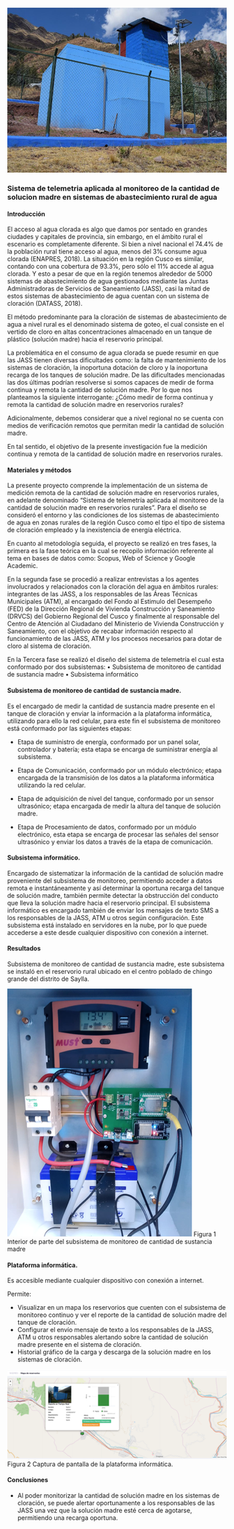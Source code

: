 ![Telemetria aplicada al monitoreo](/images/blog/blog_water_opt.png)

### Sistema de telemetria aplicada al monitoreo de la cantidad de solucion madre en sistemas de abastecimiento rural de agua

#### Introducción
El acceso al agua clorada es algo que damos por sentado en grandes ciudades y capitales de provincia, sin embargo, en el ámbito rural el escenario es completamente diferente. Si bien a nivel nacional el 74.4% de la población rural tiene acceso al agua, menos del 3% consume agua clorada (ENAPRES, 2018). La situación en la región Cusco es similar, contando con una cobertura de 93.3%, pero sólo el 11% accede al agua clorada. Y esto a pesar de que en la región tenemos alrededor de 5000 sistemas de abastecimiento de agua gestionados mediante las Juntas Administradoras de Servicios de Saneamiento (JASS), casi la mitad de estos sistemas de abastecimiento de agua cuentan con un sistema de cloración (DATASS, 2018).

El método predominante para la cloración de sistemas de abastecimiento de agua a nivel rural es el denominado sistema de goteo, el cual consiste en el vertido de cloro en altas concentraciones almacenado en un tanque de plástico (solución madre) hacia el reservorio principal. 

La problemática en el consumo de agua clorada se puede resumir en que las JASS tienen diversas dificultades como: la falta de mantenimiento de los sistemas de cloración, la inoportuna dotación de cloro y la inoportuna recarga de los tanques de solución madre. De las dificultades mencionadas las dos últimas podrían resolverse si somos capaces de medir de forma continua y remota la cantidad de solución madre. Por lo que nos planteamos la siguiente interrogante: ¿Cómo medir de forma continua y remota la cantidad de solución madre en reservorios rurales? 

Adicionalmente, debemos considerar que a nivel regional no se cuenta con medios de verificación remotos que permitan medir la cantidad de solución madre.

En tal sentido, el objetivo de la presente investigación fue la medición continua y remota de la cantidad de solución madre en reservorios rurales.



#### Materiales y métodos
La presente proyecto comprende la implementación de un sistema de medición remota de la cantidad de solución madre en reservorios rurales, en adelante denominado “Sistema de telemetría aplicada al monitoreo de la cantidad de solución madre en reservorios rurales”. Para el diseño se consideró el entorno y las condiciones de los sistemas de abastecimiento de agua en zonas rurales de la región Cusco como el tipo el tipo de sistema de cloración empleado y la inexistencia de energía eléctrica.

En cuanto al metodología seguida, el proyecto se realizó en tres fases, la primera es la fase teórica en la cual se recopilo información referente al tema en bases de datos como: Scopus, Web of Science y Google Academic. 

En la segunda fase se procedió a realizar entrevistas a los agentes involucrados y relacionados con la cloración del agua en ámbitos rurales: integrantes de las JASS, a los responsables de las Áreas Técnicas Municipales (ATM), al encargado del Fondo al Estimulo del Desempeño (FED) de la Dirección Regional de Vivienda Construcción y Saneamiento (DRVCS) del Gobierno Regional del Cusco y finalmente al responsable del Centro de Atención al Ciudadano del Ministerio de Vivienda Construcción y Saneamiento, con el objetivo de recabar información respecto al funcionamiento de las JASS, ATM y los procesos necesarios para dotar de cloro al sistema de cloración.

En la Tercera fase se realizó el diseño del sistema de telemetría el cual esta conformado por dos subsistemas:
•	Subsistema de monitoreo de cantidad de sustancia madre
•	Subsistema informático  

#### Subsistema de monitoreo de cantidad de sustancia madre.
 
 Es el encargado de medir la cantidad de sustancia madre presente en el tanque de cloración y enviar la información a la plataforma informática, utilizando para ello la red celular, para este fin el subsistema de monitoreo está conformado por las siguientes etapas:

  - Etapa de suministro de energía, conformado por un panel solar, controlador y batería; esta etapa se encarga de suministrar energía al subsistema.

  -  Etapa de Comunicación, conformado por un módulo electrónico; etapa encargada de la transmisión de los datos a la plataforma informática utilizando la red celular.

  -  Etapa de adquisición de nivel del tanque, conformado por un sensor ultrasónico; etapa encargada de medir la altura del tanque de solución madre.

  -  Etapa de Procesamiento de datos, conformado por un módulo electrónico, esta etapa se encarga de procesar las señales del sensor ultrasónico y enviar los datos a través de la etapa de comunicación.


#### Subsistema informático. 

Encargado de sistematizar la información de la cantidad de solución madre proveniente del subsistema de monitoreo, permitiendo acceder a datos remota e instantáneamente y así determinar la oportuna recarga del tanque de solución madre, también permite detectar la obstrucción del conducto que lleva la solución madre hacia el reservorio principal. El subsistema informático es encargado también de enviar los mensajes de texto SMS a los responsables de la JASS, ATM u otros según configuración. Este subsistema está instalado en servidores en la nube, por lo que puede accederse a este desde cualquier dispositivo con conexión a internet.


#### Resultados
Subsistema de monitoreo de cantidad de sustancia madre, este subsistema se instaló en el reservorio rural ubicado en el centro poblado de chingo grande del distrito de Saylla.

![Equipo](/images/blog/blog_water_equip.png)
Figura 1 Interior de parte del subsistema de monitoreo de cantidad de sustancia madre

#### Plataforma informática.
Es accesible mediante cualquier dispositivo con conexión a internet.

Permite:
  -  Visualizar en un mapa los reservorios que cuenten con el subsistema de monitoreo continuo y ver el reporte de la cantidad de solución madre del tanque de cloración.
  -  Configurar el envío mensaje de texto a los responsables de la JASS, ATM u otros responsables alertando sobre la cantidad de solución madre presente en el sistema de cloración.
  -  Historial gráfico de la carga y descarga de la solución madre en los sistemas de cloración.

![Plataforma de telemetria](/images/blog/blog_water_plataform.png)
Figura 2 Captura de pantalla de la plataforma informática.



#### Conclusiones
  -  Al poder monitorizar la cantidad de solución madre en los sistemas de cloración, se puede alertar oportunamente a los responsables de las JASS una vez que la solución madre esté cerca de agotarse, permitiendo una recarga oportuna.
